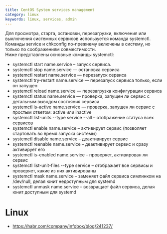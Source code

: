 ```yaml
---
title: CentOS System services management
category: linux
keywords: linux, services, admin
---
```

Для просмотра, старта, остановки, перезагрузки, включения или выключения системных сервисов используется команда systemctl. Команды service и chkconfig по-прежнему включены в систему, но только по соображениям совместимости.  
Ниже представлены основные команды systemctl:
* systemctl start name.service – запуск сервиса.
* systemctl stop name.service — остановка сервиса
* systemctl restart name.service — перезапуск сервиса
* systemctl try-restart name.service — перезапуск сервиса только, если он запущен
* systemctl reload name.service — перезагрузка конфигурации сервиса
* systemctl status name.service — проверка, запущен ли сервис с детальным выводом состояния сервиса
* systemctl is-active name.service — проверка, запущен ли сервис с простым ответом: active или inactive
* systemctl list-units --type service --all – отображение статуса всех сервисов
* systemctl enable name.service – активирует сервис (позволяет стартовать во время запуска системы)
* systemctl disable name.service – деактивирует сервис
* systemctl reenable name.service – деактивирует сервис и сразу активирует его
* systemctl is–enabled name.service – проверяет, активирован ли сервис
* systemctl list-unit-files --type service – отображает все сервисы и проверяет, какие из них активированы
* systemctl mask name.service – заменяет файл сервиса симлинком на /dev/null, делая юнит недоступным для systemd
* systemctl unmask name.service – возвращает файл сервиса, делая юнит доступным для systemd

# Linux
* <https://habr.com/company/infobox/blog/241237/>
